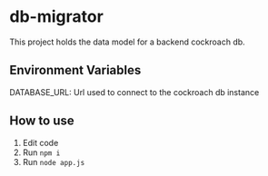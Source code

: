 # db-migrator

This project holds the data model for a backend cockroach db.

## Environment Variables
DATABASE_URL: Url used to connect to the cockroach db instance

## How to use
1. Edit code
2. Run `npm i`
3. Run `node app.js`